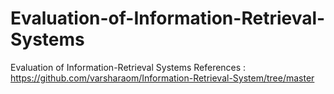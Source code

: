 # Evaluation-of-Information-Retrieval-Systems
Evaluation of Information-Retrieval Systems
References : https://github.com/varsharaom/Information-Retrieval-System/tree/master
